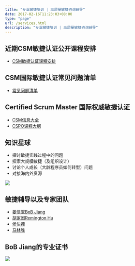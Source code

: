```yaml
---
title: "专业敏捷培训 | 高质量敏捷咨询辅导"
date: 2017-02-16T11:23:03+08:00
type: "page"
url: /services.html
description: "专业敏捷培训 | 高质量敏捷咨询辅导"
---
```


## 近期CSM敏捷认证公开课程安排

- [CSM敏捷认证课程安排](https://appmopev1Px9533.h5.xiaoeknow.com/mp_more/eyJpZCI6IjI4OTk1MjkifQ) 

## CSM国际敏捷认证常见问题清单

- [常见问题清单](/csm-faq/)

## Certified Scrum Master 国际权威敏捷认证

- [CSM信息大全](/csm/)
- [CSPO课程大纲](/cspo-intro.html)

## 知识星球

- 探讨敏捷实践过程中的问题
- 探索大规模敏捷（及组织设计）
- 讨论个人成长（大龄程序员如何转型）问题
- 对接海内外资源

![](/images/zhishixingqiu.png)

## 敏捷辅导以及专家团队

- [姜信宝BoB Jiang](/me)
- [胡家闳Remington Hu](/remington.html)
- [侯伯薇](https://cn.linkedin.com/in/houbowei)
- [马林胜](/linsheng.html)

## BoB Jiang的专业证书
![](/images/bob-all-certs.jpg)

